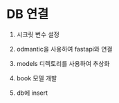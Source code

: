 # DB 연결

1. 시크릿 변수 설정

2. odmantic을 사용하여 fastapi와 연결

3. models 디렉토리를 사용하여 추상화

4. book 모델 개발 

5. db에 insert